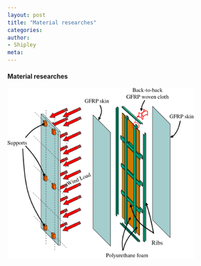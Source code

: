 ```yaml
---
layout: post
title: "Material researches"
categories:
author:
- Shipley
meta:
---
```

#### Material researches
<a href=""> <img src="https://github.com/Shipley-XinyuWang/3yr-Studio-Flexibility/blob/master/assets/reference/Material/143-Figure5.1-1.png" alt="HTML tutorial" style="width:420px;"></a>
